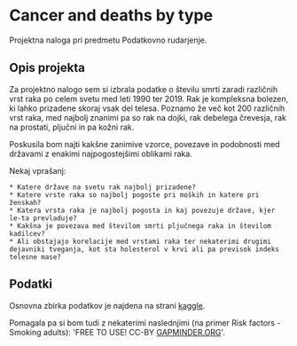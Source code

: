 # Cancer and deaths by type

Projektna naloga pri predmetu Podatkovno rudarjenje.

## Opis projekta

Za projektno nalogo sem si izbrala podatke o številu smrti zaradi različnih vrst raka po celem svetu med leti 1990 ter 2019. Rak je kompleksna bolezen, ki lahko prizadene skoraj vsak del telesa. Poznamo že več kot 200 različnih vrst raka, med najbolj znanimi pa so rak na dojki, rak debelega črevesja, rak na prostati, pljučni in pa kožni rak.

Poskusila bom najti kakšne zanimive vzorce, povezave in podobnosti med državami z enakimi najpogostejšimi oblikami raka.

Nekaj vprašanj:

	* Katere države na svetu rak najbolj prizadene?
	* Katere vrste raka so najbolj pogoste pri moških in katere pri ženskah?
	* Katera vrsta raka je najbolj pogosta in kaj povezuje države, kjer le-ta prevladuje?
	* Kakšna je povezava med številom smrti pljučnega raka in številom kadilcev?
	* Ali obstajajo korelacije med vrstami raka ter nekaterimi drugimi dejavniki tveganja, kot sta holesterol v krvi ali pa previsok indeks telesne mase?
  
## Podatki

Osnovna zbirka podatkov je najdena na strani [kaggle](https://www.kaggle.com/datasets/belayethossainds/cancer-and-deaths-dataset-19902019-globally "Cancer and Deaths Dataset").

Pomagala pa si bom tudi z nekaterimi naslednjimi (na primer Risk factors - Smoking adults):
'FREE TO USE! CC-BY [GAPMINDER.ORG](https://www.gapminder.org/data/ "Gapminder")'.
